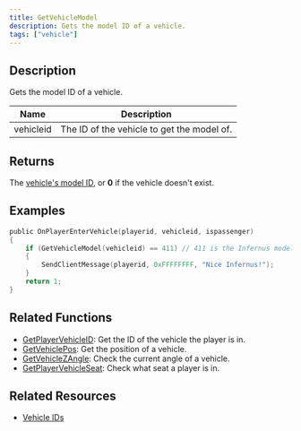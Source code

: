 ```yaml
---
title: GetVehicleModel
description: Gets the model ID of a vehicle.
tags: ["vehicle"]
---
```


## Description

Gets the model ID of a vehicle.

| Name      | Description                                |
| --------- | ------------------------------------------ |
| vehicleid | The ID of the vehicle to get the model of. |

## Returns

The [vehicle's model ID](../resources/vehicleid), or **0** if the vehicle doesn't exist.

## Examples

```c
public OnPlayerEnterVehicle(playerid, vehicleid, ispassenger)
{
    if (GetVehicleModel(vehicleid) == 411) // 411 is the Infernus model
    {
        SendClientMessage(playerid, 0xFFFFFFFF, "Nice Infernus!");
    }
    return 1;
}
```

## Related Functions

- [GetPlayerVehicleID](GetPlayerVehicleID): Get the ID of the vehicle the player is in.
- [GetVehiclePos](GetVehiclePos): Get the position of a vehicle.
- [GetVehicleZAngle](GetVehicleZAngle): Check the current angle of a vehicle.
- [GetPlayerVehicleSeat](GetPlayerVehicleSeat): Check what seat a player is in.

## Related Resources

- [Vehicle IDs](../resources/vehicleid)
